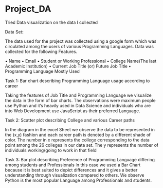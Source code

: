# Project_DA
Tried Data visualization on the data I collected


Data Set: 

The data used for the project was collected using a google form which was circulated among the users of various Programming Languages. Data was collected for the following Features.

•	Name
•	Email
•	Student or Working Professional
•	College Name(The last Academic Institution)
•	Current Job Title (or) Future Job Title
•	Programming Language Mostly Used



Task 1: Bar chart describing Programming Language usage according to career

Taking the features of Job Title and Programming Language we visualize the data in the form of bar charts. The observations were maximum people use Python and it’s heavily used in Data Science and individuals who are into Web Development use JavaScript as their preferred Language.


Task 2: Scatter plot describing College and various Career paths

In the diagram in the excel Sheet we observe the data to be represented in the (x,y) fashion and each career path is denoted by a different shade of color. The number in x represents the college corresponding to the data point among the 26 colleges in our data set. The y represents the number of individuals working/going to work in that field


Task 3: Bar plot describing Preference of Programming Language differing among students and Professionals
In this case we used a Bar Chart because it is best suited to depict differences and it gives a better understanding through visualization compared to others. We observe Python is the most popular Language among Professionals and students.

